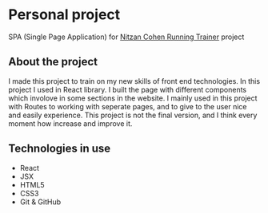 # Personal project
SPA (Single Page Application) for [Nitzan Cohen Running Trainer](https://nitzanc07.github.io/Running-react/) project

## About the project
I made this project to train on my new skills of front end technologies. In this project I used in React library. I built the page with different components which involove in some sections in the website. I mainly used in this project with Routes to working with seperate pages, and to give to the user nice and easily experience. This project is not the final version, and I think every moment how increase and improve it.

## Technologies in use
- React
- JSX
- HTML5
- CSS3
- Git & GitHub